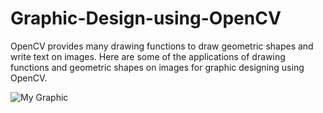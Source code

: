 # Graphic-Design-using-OpenCV

OpenCV provides many drawing functions to draw geometric shapes and write text on images. Here are some of the applications of drawing functions and geometric shapes on images for graphic designing using OpenCV.

![My Graphic](https://user-images.githubusercontent.com/98907729/168441702-8ec457da-80b6-4235-b370-f7e3c1307d1a.png)
